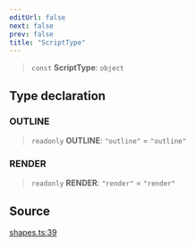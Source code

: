 ```yaml
---
editUrl: false
next: false
prev: false
title: "ScriptType"
---
```


> `const` **ScriptType**: `object`

## Type declaration

### OUTLINE

> `readonly` **OUTLINE**: `"outline"` = `"outline"`

### RENDER

> `readonly` **RENDER**: `"render"` = `"render"`

## Source

[shapes.ts:39](https://github.com/dgmjs/dgmjs/blob/main/packages/core/src/shapes.ts#L39)
